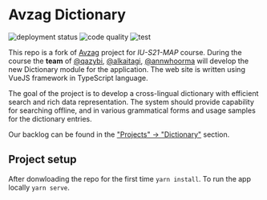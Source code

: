 # Avzag Dictionary

![deployment status](https://github.com/IU-MAP/Avzag/actions/workflows/dist.yml/badge.svg)
![code quality](https://github.com/IU-MAP/Avzag/actions/workflows/lint.yml/badge.svg)
![test](https://github.com/IU-MAP/Avzag/actions/workflows/test.yml/badge.svg)

This repo is a fork of [Avzag](https://github.com/alkaitagi/Avzag) project for _IU-S21-MAP_ course. During the course the **team** of [@qazybi](https://github.com/QazyBi), [@alkaitagi](https://github.com/alkaitagi/), [@annwhoorma](https://github.com/annwhoorma) will develop the new Dictionary module for the application. The web site is written using VueJS framework in TypeScript language.

The goal of the project is to develop a cross-lingual dictionary with efficient search and rich data representation. The system should provide capability for searching offline, and in various grammatical forms and usage samples for the dictionary entries.

Our backlog can be found in the ["Projects" -> "Dictionary"](https://github.com/IU-MAP/Avzag/projects/1) section.

## Project setup

After donwloading the repo for the first time `yarn install`. To run the app locally `yarn serve`.
